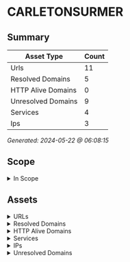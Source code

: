 # CARLETONSURMER

## Summary

| Asset Type | Count |
|------------|-------|
|Urls|11|
|Resolved Domains|5|
|HTTP Alive Domains|0|
|Unresolved Domains|9|
|Services|4|
|Ips|3|

*Generated: 2024-05-22 @ 06:08:15*

## Scope

<details>
  <summary>In Scope</summary>

- *.carletonsurmer.com
- carletonsurmer.com

</details>

## Assets

<details>
  <summary>URLs</summary>

| URL | StatusCode | Title | Location | Techs |
|-----|------------|-------|----------|-------|
| http://carletonsurmer.com:80/ | 200 | Accueil___Ville_de_Carleton_sur_Mer | N/A | ['mysql', 'engintron', 'nginx', 'php', 'wordpress:6.5.3', 'yoast_seo:22.7'] |
| http://tracadigash.carletonsurmer.com:80/ | 200 | Accueil___Tracadigash | N/A | ['mysql', 'engintron', 'nginx', 'php', 'site_kit:1.40.0', 'slider_revolution:5.4.1', 'wordpress:5.8.9', 'yoast_seo:17.0'] |
| http://tracadigash.carletonsurmer.com:8080/ | 200 | Accueil___Tracadigash | N/A | ['mysql', 'engintron', 'nginx', 'php', 'site_kit:1.40.0', 'slider_revolution:5.4.1', 'wordpress:5.8.9', 'yoast_seo:17.0'] |
| http://www.carletonsurmer.com:80/ | 200 | Accueil___Ville_de_Carleton_sur_Mer | N/A | ['mysql', 'engintron', 'nginx', 'php', 'wordpress:6.5.3', 'yoast_seo:22.7'] |
| http://www.carletonsurmer.com:8080/ | 200 | Accueil___Ville_de_Carleton_sur_Mer | N/A | ['mysql', 'engintron', 'nginx', 'php', 'wordpress:6.5.3', 'yoast_seo:22.7'] |
| https://carletonsurmer.com:443/ | 200 | Accueil___Ville_de_Carleton_sur_Mer | N/A | ['mysql', 'engintron', 'nginx', 'php', 'wordpress:6.5.3', 'yoast_seo:22.7'] |
| https://carletonsurmer.com:8443/ | 200 | Accueil___Ville_de_Carleton_sur_Mer | N/A | ['mysql', 'engintron', 'nginx', 'php', 'wordpress:6.5.3', 'yoast_seo:22.7'] |
| https://tracadigash.carletonsurmer.com:443/ | 200 | Accueil___Tracadigash | N/A | ['mysql', 'engintron', 'nginx', 'php', 'site_kit:1.40.0', 'slider_revolution:5.4.1', 'wordpress:5.8.9', 'yoast_seo:17.0'] |
| https://tracadigash.carletonsurmer.com:8443/ | 200 | Accueil___Tracadigash | N/A | ['mysql', 'engintron', 'nginx', 'php', 'site_kit:1.40.0', 'slider_revolution:5.4.1', 'wordpress:5.8.9', 'yoast_seo:17.0'] |
| https://www.carletonsurmer.com:443/ | 200 | Accueil___Ville_de_Carleton_sur_Mer | N/A | ['mysql', 'engintron', 'nginx', 'php', 'wordpress:6.5.3', 'yoast_seo:22.7'] |
| https://www.carletonsurmer.com:8443/ | 200 | Accueil___Ville_de_Carleton_sur_Mer | N/A | ['mysql', 'engintron', 'nginx', 'php', 'wordpress:6.5.3', 'yoast_seo:22.7'] |

</details>

<details>
  <summary>Resolved Domains</summary>

| Domain | Resolved | Alive | Last HTTP Test | IPs | Found Date |
|--------|----------|-------|----------------|-----|------------|
| carletonsurmer.com | true | false | 20240522 | 97.107.141.164 | 20240522 | 
| ecomusee.carletonsurmer.com | true | false | 20240522 | 24.226.199.115 | 20240522 | 
| new.carletonsurmer.com | true | false | 20240522 | 20.200.76.25 | 20240522 | 
| tracadigash.carletonsurmer.com | true | false | 20240522 | 97.107.141.164 | 20240522 | 
| www.carletonsurmer.com | true | false | 20240522 | 97.107.141.164 | 20240522 | 

</details>

<details>
  <summary>HTTP Alive Domains</summary>

| Domain | HTTP Ports | HTTPS Ports | IPs | Found Date |
|--------|----------|-------|-----|------------|

</details>

<details>
  <summary>Services</summary>

| IP | Port | Hostname | Service |
|-----|------------|-------|------|
| 97.107.141.164 | 443 | ['www.carletonsurmer.com/', 'carletonsurmer.com/', 'tracadigash.carletonsurmer.com/'] | https |
| 97.107.141.164 | 80 | ['www.carletonsurmer.com/', 'carletonsurmer.com/', 'tracadigash.carletonsurmer.com/'] | http |
| 97.107.141.164 | 8080 | ['www.carletonsurmer.com/', 'tracadigash.carletonsurmer.com/'] | http |
| 97.107.141.164 | 8443 | ['www.carletonsurmer.com/', 'carletonsurmer.com/', 'tracadigash.carletonsurmer.com/'] | https |

</details>

<details>
  <summary>IPs</summary>

| IP | Domains |
|-----|------------|
| 20.200.76.25 | ['new.carletonsurmer.com']|
| 24.226.199.115 | ['ecomusee.carletonsurmer.com']|
| 97.107.141.164 | ['www.carletonsurmer.com', 'tracadigash.carletonsurmer.com', 'carletonsurmer.com']|

</details>

<details>
  <summary>Unresolved Domains</summary>

| Domain | Last Resolve Scan | Found Date |
|--------|-------------------|------------|
| cpanel.carletonsurmer.com | 20240522 | 20240522 | 
| cpcalendars.carletonsurmer.com | 20240522 | 20240522 | 
| cpcontacts.carletonsurmer.com | 20240522 | 20240522 | 
| ipv6.carletonsurmer.com | 20240522 | 20240522 | 
| mail.carletonsurmer.com | 20240522 | 20240522 | 
| webdisk.carletonsurmer.com | 20240522 | 20240522 | 
| webmail.carletonsurmer.com | 20240522 | 20240522 | 
| www.new.carletonsurmer.com | 20240522 | 20240522 | 
| www.tracadigash.carletonsurmer.com | 20240522 | 20240522 | 

</details>